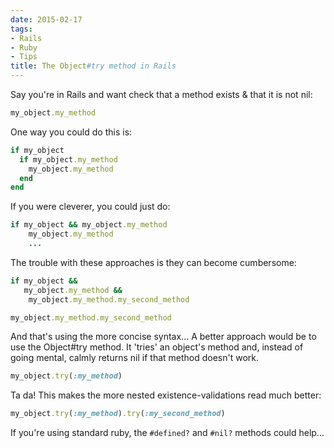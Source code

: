 ```yaml
---
date: 2015-02-17
tags:
- Rails
- Ruby
- Tips
title: The Object#try method in Rails
---
```


Say you're in Rails and want check that a method exists & that it is not nil:

~~~ ruby
my_object.my_method
~~~

One way you could do this is:

~~~ ruby
if my_object
  if my_object.my_method
    my_object.my_method
  end
end
~~~

If you were cleverer, you could just do:

~~~ ruby
if my_object && my_object.my_method
    my_object.my_method
    ...
~~~

The trouble with these approaches is they can become cumbersome:

~~~ ruby
if my_object &&
   my_object.my_method &&
    my_object.my_method.my_second_method

my_object.my_method.my_second_method
~~~

And that's using the more concise syntax...
A better approach would be to use the Object#try method.
It 'tries' an object's method and, instead of going mental,
calmly returns nil if that method doesn't work.

~~~ ruby
my_object.try(:my_method)
~~~

Ta da!
This makes the more nested existence-validations read much better:

~~~ ruby
my_object.try(:my_method).try(:my_second_method)
~~~

If you're using standard ruby, the `#defined?` and `#nil?` methods could help... 
